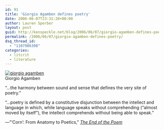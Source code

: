 ```yaml
---
id: 91
title: 'Giorgio Agamben defines poetry'
date: 2006-06-07T23:31:20+00:00
author: Lauren Sperber
layout: post
guid: http://kenspeckle.net/blog/2006/06/07/giorgio-agamben-defines-poetry/
permalink: /2006/06/07/giorgio-agamben-defines-poetry/
dsq_thread_id:
  - "1107986398"
categories:
  - litcrit
  - literature
---
```

<div class="leftpic">
  <a href="http://en.wikipedia.org/wiki/Giorgio_Agamben" title="wikipedia article"><img src="https://laurensperber.com/images/2006/06/giorgio-agamben.jpg" alt="giorgio agamben" /></a>
  <div class="caption">Giorgio Agamben</div>
</div>

&#8220;&#8230;the harmony between sound and sense that defines the very site of poetry.&#8221;

&#8220;&#8230;poetry is defined by a constitutive disjunction between the intellect and language in which, while language speaks without comprehending (&#8220;almost moved by itself&#8221;), the intellect comprehends without being able to speak.&#8221;

&mdash;&#8221;&#8216;Corn&#8217;: From Anatomy to Poetics,&#8221; _[The End of the Poem](http://www.amazon.com/gp/product/0804730229/sr=8-21/qid=1149737432/ref=sr_1_21/002-8638930-9047263?%5Fencoding=UTF8 "amazon page")_